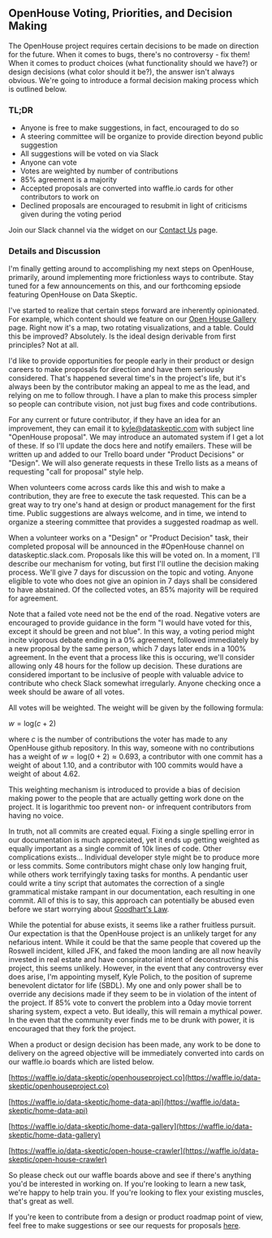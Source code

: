 ## OpenHouse Voting, Priorities, and Decision Making

The OpenHouse project requires certain decisions to be made on direction for the future.  When it comes to bugs, there's no controversy - fix them!  When it comes to product choices (what functionality should we have?) or design decisions (what color should it be?), the answer isn't always obvious.  We're going to introduce a formal decision making process which is outlined below.

### TL;DR

* Anyone is free to make suggestions, in fact, encouraged to do so
* A steering committee will be organize to provide direction beyond public suggestion
* All suggestions will be voted on via Slack
* Anyone can vote
* Votes are weighted by number of contributions
* 85% agreement is a majority
* Accepted proposals are converted into waffle.io cards for other contributors to work on
* Declined proposals are encouraged to resubmit in light of criticisms given during the voting period

Join our Slack channel via the widget on our [Contact Us](https://dataskeptic.com/contact-us) page.

### Details and Discussion

I'm finally getting around to accomplishing my next steps on OpenHouse, primarily, around implementing more frictionless ways to contribute.  Stay tuned for a few announcements on this, and our forthcoming epsiode featuring OpenHouse on Data Skeptic.

I've started to realize that certain steps forward are inherently opinionated.  For example, which content should we feature on our [Open House Gallery](http://gallery.openhouseproject.co/) page.  Right now it's a map, two rotating visualizations, and a table.  Could this be improved?  Absolutely.  Is the ideal design derivable from first principles?  Not at all.

I'd like to provide opportunities for people early in their product or design careers to make proposals for direction and have them seriously considered.  That's happened several time's in the project's life, but it's always been by the contributor making an appeal to me as the lead, and relying on me to follow through.  I have a plan to make this process simpler so people can contribute vision, not just bug fixes and code contributions.

For any current or future contributor, if they have an idea for an improvement, they can email it to kyle@dataskeptic.com with subject line "OpenHouse proposal".  We may introduce an automated system if I get a lot of these.  If so I'll update the docs here and notify emailers.  These will be written up and added to our Trello board under "Product Decisions" or "Design".  We will also generate requests in these Trello lists as a means of requesting "call for proposal" style help.

When volunteers come across cards like this and wish to make a contribution, they are free to execute the task requested.  This can be a great way to try one's hand at design or product management for the first time.  Public suggestions are always welcome, and in time, we intend to organize a steering committee that provides a suggested roadmap as well.

When a volunteer works on a "Design" or "Product Decision" task, their completed proposal will be announced in the #OpenHouse channel on dataskeptic.slack.com.  Proposals like this will be voted on.  In a moment, I'll describe our mechanism for voting, but first I'll outline the decision making process.  We'll give 7 days for discussion on the topic and voting.  Anyone eligible to vote who does not give an opinion in 7 days shall be considered to have abstained.  Of the collected votes, an 85% majority will be required for agreement.

Note that a failed vote need not be the end of the road.  Negative voters are encouraged to provide guidance in the form "I would have voted for this, except it should be green and not blue".  In this way, a voting period might incite vigorous debate ending in a 0% agreement, followed immediately by a new proposal by the same person, which 7 days later ends in a 100% agreement.  In the event that a process like this is occuring, we'll consider allowing only 48 hours for the follow up decision.  These durations are considered important to be inclusive of people with valuable advice to contribute who check Slack somewhat irregularly.  Anyone checking once a week should be aware of all votes.

All votes will be weighted.  The weight will be given by the following formula:

$w = \text{log}(c + 2)$

where $c$ is the number of contributions the voter has made to any OpenHouse github repository.  In this way, someone with no contributions has a weight of $w = \text{log}(0+2) \approx 0.693$, a contributor with one commit has a weight of about 1.10, and a contributor with 100 commits would have a weight of about 4.62.

This weighting mechanism is introduced to provide a bias of decision making power to the people that are actually getting work done on the project.  It is logarithmic too prevent non- or infrequent contributors from having no voice.

In truth, not all commits are created equal.  Fixing a single spelling error in our documentation is much appreciated, yet it ends up getting weighted as equally important as a single commit of 10k lines of code.  Other complications exists... Individual developer style might be to produce more or less commits.  Some contributors might chase only low hanging fruit, while others work terrifyingly taxing tasks for months.  A pendantic user could write a tiny script that automates the correction of a single grammatical mistake rampant in our documentation, each resulting in one commit.  All of this is to say, this approach can potentially be abused even before we start worrying about [Goodhart's Law](https://dataskeptic.com/blog/episodes/2016/goodharts-law).

While the potential for abuse exists, it seems like a rather fruitless pursuit.  Our expectation is that the OpenHouse project is an unlikely target for any nefarious intent.  While it could be that the same people that covered up the Roswell incident, killed JFK, and faked the moon landing are all now heavily invested in real estate and have conspiratorial intent of deconstructing this project, this seems unlikely.  However, in the event that any controversy ever does arise, I'm appointing myself, Kyle Polich, to the position of supreme benevolent dictator for life (SBDL).  My one and only power shall be to override any decisions made if they seem to be in violation of the intent of the project.  If 85% vote to convert the problem into a 0day movie torrent sharing system, expect a veto.  But ideally, this will remain a mythical power.  In the even that the community ever finds me to be drunk with power, it is encouraged that they fork the project.

When a product or design decision has been made, any work to be done to delivery on the agreed objective will be immediately converted into cards on our waffle.io boards which are listed below.

[https://waffle.io/data-skeptic/openhouseproject.co](https://waffle.io/data-skeptic/openhouseproject.co)

[https://waffle.io/data-skeptic/home-data-api](https://waffle.io/data-skeptic/home-data-api)

[https://waffle.io/data-skeptic/home-data-gallery](https://waffle.io/data-skeptic/home-data-gallery)

[https://waffle.io/data-skeptic/open-house-crawler](https://waffle.io/data-skeptic/open-house-crawler)

So please check out our waffle boards above and see if there's anything you'd be interested in working on.  If you're looking to learn a new task, we're happy to help train you.  If you're looking to flex your existing muscles, that's great as well.

If you're keen to contribute from a design or product roadmap point of view, feel free to make suggestions or see our requests for proposals [here](https://trello.com/b/KsxRcumo/openhouse-roadmap-choices).
